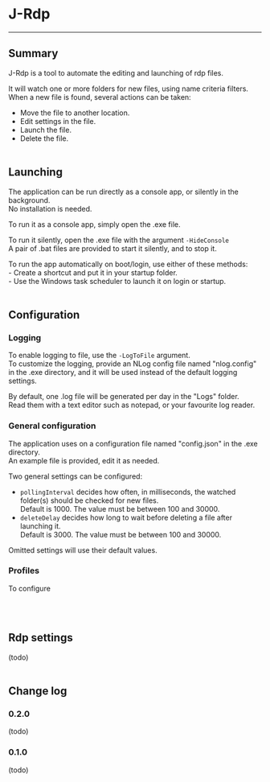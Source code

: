 # J-Rdp
---



## Summary
J-Rdp is a tool to automate the editing and launching of rdp files.

It will watch one or more folders for new files, using name criteria filters.\
When a new file is found, several actions can be taken:
- Move the file to another location.
- Edit settings in the file.
- Launch the file.
- Delete the file.
<br/><br/>



## Launching
The application can be run directly as a console app, or silently in the background.\
No installation is needed.

To run it as a console app, simply open the .exe file.

To run it silently, open the .exe file with the argument `-HideConsole`\
A pair of .bat files are provided to start it silently, and to stop it.

To run the app automatically on boot/login, use either of these methods:\
\- Create a shortcut and put it in your startup folder.\
\- Use the Windows task scheduler to launch it on login or startup.
<br/><br/>



## Configuration
### Logging
To enable logging to file, use the `-LogToFile` argument.\
To customize the logging, provide an NLog config file named "nlog.config" in the .exe directory, and it will be used instead of the default logging settings.

By default, one .log file will be generated per day in the "Logs" folder.\
Read them with a text editor such as notepad, or your favourite log reader.

### General configuration
The application uses on a configuration file named "config.json" in the .exe directory.\
An example file is provided, edit it as needed.

Two general settings can be configured:
- `pollingInterval` decides how often, in milliseconds, the watched folder(s) should be checked for new files.\
  Default is 1000. The value must be between 100 and 30000.
- `deleteDelay` decides how long to wait before deleting a file after launching it.\
  Default is 3000. The value must be between 100 and 30000.

Omitted settings will use their default values.

### Profiles
To configure 

<br/><br/>



## Rdp settings
(todo)
<br/><br/>



## Change log
### 0.2.0
(todo)

### 0.1.0
(todo)
